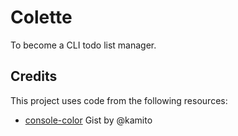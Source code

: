 # Colette

To become a CLI todo list manager.

## Credits

This project uses code from the following resources:
* [console-color](https://gist.github.com/kamito/704813) Gist by @kamito